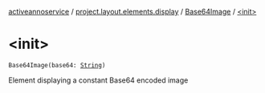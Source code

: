 [activeannoservice](../../index.md) / [project.layout.elements.display](../index.md) / [Base64Image](index.md) / [&lt;init&gt;](./-init-.md)

# &lt;init&gt;

`Base64Image(base64: `[`String`](https://kotlinlang.org/api/latest/jvm/stdlib/kotlin/-string/index.html)`)`

Element displaying a constant Base64 encoded image

